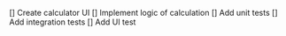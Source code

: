 [] Create calculator UI
[] Implement logic of calculation
[] Add unit tests
[] Add integration tests
[] Add UI test
